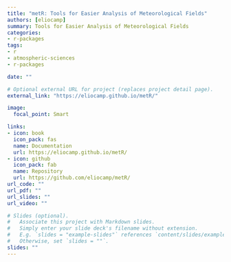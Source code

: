 ```yaml
---
title: "metR: Tools for Easier Analysis of Meteorological Fields"
authors: [eliocamp]
summary: Tools for Easier Analysis of Meteorological Fields
categories:
- r-packages
tags:
- r
- atmospheric-sciences
- r-packages

date: ""

# Optional external URL for project (replaces project detail page).
external_link: "https://eliocamp.github.io/metR/"

image:
  focal_point: Smart

links:
- icon: book
  icon_pack: fas
  name: Documentation
  url: https://eliocamp.github.io/metR/
- icon: github
  icon_pack: fab
  name: Repository
  url: https://github.com/eliocamp/metR/
url_code: ""
url_pdf: ""
url_slides: ""
url_video: ""

# Slides (optional).
#   Associate this project with Markdown slides.
#   Simply enter your slide deck's filename without extension.
#   E.g. `slides = "example-slides"` references `content/slides/example-slides.md`.
#   Otherwise, set `slides = ""`.
slides: ""
---
```


